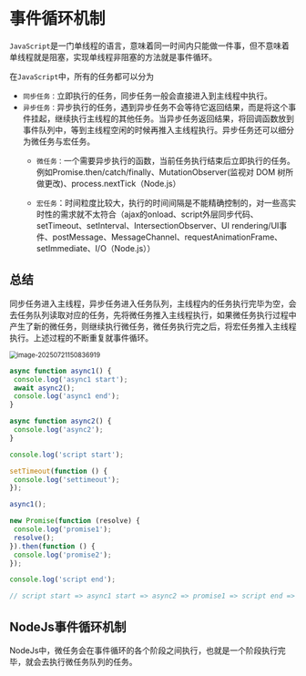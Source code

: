 # 事件循环机制

`JavaScript`是一门单线程的语言，意味着同一时间内只能做一件事，但不意味着单线程就是阻塞，实现单线程非阻塞的方法就是事件循环。



在`JavaScript`中，所有的任务都可以分为

- `同步任务：`立即执行的任务，同步任务一般会直接进入到主线程中执行。
- `异步任务：`异步执行的任务，遇到异步任务不会等待它返回结果，而是将这个事件挂起，继续执行主线程的其他任务。当异步任务返回结果，将回调函数放到事件队列中，等到主线程空闲的时候再推入主线程执行。异步任务还可以细分为微任务与宏任务。
  - `微任务：`一个需要异步执行的函数，当前任务执行结束后立即执行的任务。例如Promise.then/catch/finally、MutationObserver(监视对 DOM 树所做更改)、process.nextTick（Node.js）
  
  - `宏任务`：时间粒度比较大，执行的时间间隔是不能精确控制的，对一些高实时性的需求就不太符合（ajax的onload、script外层同步代码、setTimeout、setInterval、IntersectionObserver、UI rendering/UI事件、postMessage、MessageChannel、requestAnimationFrame、setImmediate、I/O（Node.js））

## 总结

同步任务进入主线程，异步任务进入任务队列，主线程内的任务执行完毕为空，会去任务队列读取对应的任务，先将微任务推入主线程执行，如果微任务执行过程中产生了新的微任务，则继续执行微任务，微任务执行完之后，将宏任务推入主线程执行。上述过程的不断重复就事件循环。



<img src="https://blog-1304855543.cos.ap-guangzhou.myqcloud.com/lu/image-20250721150836919.png" alt="image-20250721150836919" style="zoom:80%;" />



``` javascript
async function async1() {
 console.log('async1 start');
 await async2();
 console.log('async1 end');
}

async function async2() {
 console.log('async2');
}

console.log('script start');

setTimeout(function () {
 console.log('settimeout');
});

async1();

new Promise(function (resolve) {
 console.log('promise1');
 resolve();
}).then(function () {
 console.log('promise2');
});

console.log('script end');

// script start => async1 start => async2 => promise1 => script end => async1 end => promise2 => settimeout
```



## NodeJs事件循环机制

NodeJs中，微任务会在事件循环的各个阶段之间执行，也就是一个阶段执行完毕，就会去执行微任务队列的任务。